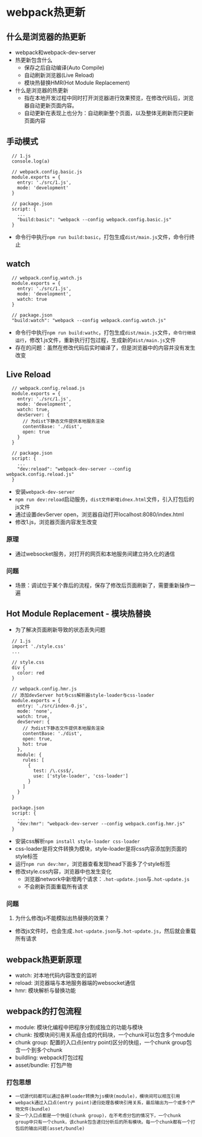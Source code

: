 # webpack热更新

## 什么是浏览器的热更新

- webpack和webpack-dev-server
- 热更新包含什么
  - 保存之后自动编译(Auto Compile)
  - 自动刷新浏览器(Live Reload)
  - 模块热替换HMR(Hot Module Replacement)
- 什么是浏览器的热更新
  - 指在本地开发过程中同时打开浏览器进行效果预览，在修改代码后，浏览器自动更新页面内容。
  - 自动更新在表现上也分为：自动刷新整个页面，以及整体无刷新而只更新页面内容


## 手动模式

```
  // 1.js
  console.log(a)
```

```
  // webpack.config.basic.js
  module.exports = {
    entry: './src/1.js',
    mode: 'development'
  }
```

```
  // package.json
  script: {
    ...
    "build:basic": "webpack --config webpack.config.basic.js"
  }
```

- 命令行中执行`npm run build:basic`，打包生成`dist/main.js`文件，命令行终止


## watch

```
  // webpack.config.watch.js
  module.exports = {
    entry: './src/1.js',
    mode: 'development',
    watch: true
  }
```

```
  // package.json
  "build:watch": "webpack --config webpack.config.watch.js"
```

- 命令行中执行`npm run build:wathc`，打包生成`dist/main.js`文件，`命令行继续运行`，修改1.js文件，重新执行打包过程，生成新的`dist/main.js`文件
- 存在的问题：虽然在修改代码后实时编译了，但是浏览器中的内容并没有发生改变


## Live Reload

```
  // webpack.config.reload.js
  module.exports = {
    entry: './src/1.js',
    mode: 'development',
    watch: true,
    devServer: {
      // 为dist下静态文件提供本地服务渲染
      contentBase: './dist',
      open: true
    }
  }
```

```
  // package.json
  script: {
    ...
    "dev:reload": "webpack-dev-server --config webpack.config.reload.js"
  }
```

- 安装`webpack-dev-server`
- `npm run dev:reload`启动服务，`dist文件新增idnex.html`文件，引入打包后的js文件
- 通过设置devServer open，浏览器自动打开localhost:8080/index.html
- 修改1.js，浏览器页面内容发生改变

### 原理

- 通过websocket服务，对打开的网页和本地服务间建立持久化的通信

### 问题

- 场景：调试位于某个靠后的流程，保存了修改后页面刷新了，需要重新操作一遍


## Hot Module Replacement - 模块热替换

- 为了解决页面刷新导致的状态丢失问题

```
  // 1.js
  import './style.css'
  ...
```

```
  // style.css
  div {
    color: red
  }
```

```
  // webpack.config.hmr.js
  // 添加devServer hot与css解析器style-loader与css-loader
  module.exports = {
    entry: './src/index-0.js',
    mode: 'none',
    watch: true,
    devServer: {
      // 为dist下静态文件提供本地服务渲染
      contentBase: './dist',
      open: true,
      hot: true
    },
    module: {
      rules: [
        {
          test: /\.css$/,
          use: ['style-loader', 'css-loader']
        }
      ]
    }
  }
```

```
  package.json
  script: {
    ...
    "dev:hmr": "webpack-dev-server --config webpack.config.hmr.js"
  }
```

- 安装css解析`npm install style-loader css-loader`
- css-loader是将文件转换为模块，style-loader是将css内容添加到页面的style标签
- 运行`npm run dev:hmr`，浏览器查看发现head下面多了个style标签
- 修改style.css内容，浏览器中也发生变化
  - 浏览器network中新增两个请求：`.hot-update.json`与`.hot-update.js`
  - 不会刷新页面重载所有请求


### 问题

1. 为什么修改js不能模拟出热替换的效果？

- 修改js文件时，也会生成`.hot-update.json`与`.hot-update.js`，然后就会重载所有请求


## webpack热更新原理

- watch: 对本地代码内容改变的监听
- reload: 浏览器端与本地服务器端的websocket通信
- hmr: 模块解析与替换功能


## webpack的打包流程

- module: 模块化编程中把程序分割成独立的功能与模块
- chunk: 按模块间引用关系组合成的代码块，一个chunk可以包含多个module
- chunk group: 配置的入口点(entry point)区分的快组，一个chunk group包含一个到多个chunk
- buildling: webpack打包过程
- asset/bundle: 打包产物

### 打包思想

- `一切源代码都可以通过各种loader转换为js模块(module)，模块间可以相互引用`
- `webpack通过入口点(entry point)递归处理各模块引用关系，最后输出为一个或多个产物文件(bundle)`
- `没一个入口点都是一个快组(chunk group)，在不考虑分包的情况下，一个chunk group中只有一个chunk，该chunk包含递归分析后的所有模块。每一个chunk都有一个打包后的输出问题(asset/bundle)`



